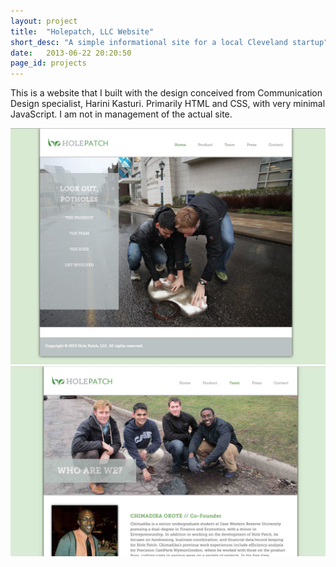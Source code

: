 ```yaml
---
layout: project
title:  "Holepatch, LLC Website"
short_desc: "A simple informational site for a local Cleveland startup"
date:   2013-06-22 20:20:50
page_id: projects
---
```


This is a website that I built with the design conceived from Communication Design specialist, Harini Kasturi. Primarily HTML and CSS, with very minimal JavaScript. I am not in management of the actual site.

<div class="fotorama" data-width="100%" data-ratio="4/3" data-allowfullscreen="true" data-fit="contain" data-nav="thumbs">
	<img src="/images/holepatch/holepatch-screenshot-1.jpg">
	<img src="/images/holepatch/holepatch-screenshot-2.jpg">
</div>